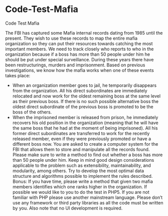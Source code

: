 # Code-Test-Mafia
Code Test Mafia

The FBI has captured some Mafia internal records dating from 1985
until the present. They wish to use these records to map the entire mafia
organization so they can put their resources towards catching the most
important members. We need to track closely who reports to who in the
organization because if a boss has more than 50 people under him he
should be put under special surveillance.
During these years there have been restructurings, murders and
imprisonment. Based on previous investigations, we know how the
mafia works when one of these events takes place:
- When an organization member goes to jail, he temporarily disappears
from the organization. All his direct subordinates are immediately
relocated and now work for the oldest remaining boss at the same level
as their previous boss. If there is no such possible alternative boss the
oldest direct subordinate of the previous boss is promoted to be the
boss of the others.
- When the imprisoned member is released from prison, he immediately
recovers his old position in the organization (meaning that he will have
the same boss that he had at the moment of being imprisoned). All his
former direct subordinates are transferred to work for the recently
released member, even if they were previously promoted or have a
different boss now.
You are asked to create a computer system for the FBI that allows them
to store and manipulate all the records found. Please make sure to write
a method to find out whether a boss has more than 50 people under
him.
Keep in mind good design considerations applicable to the problem
such as extensibility, maintainability, and modularity, among others. Try
to develop the most optimal data structure and algorithms possible to
implement the rules described.
Bonus: If you have time, please write a method that given two mafia
members identifies which one ranks higher in the organization.
If possible we would like to you to do the test in PHP5. If you are not
familiar with PHP please use another mainstream language.
Please don’t use any framework or third party libraries as all the code
must be written by you. Also note that no UI development is required.

